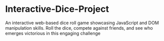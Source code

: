 # Interactive-Dice-Project
An interactive web-based dice roll game showcasing JavaScript and DOM manipulation skills. Roll the dice, compete against friends, and see who emerges victorious in this engaging challenge
